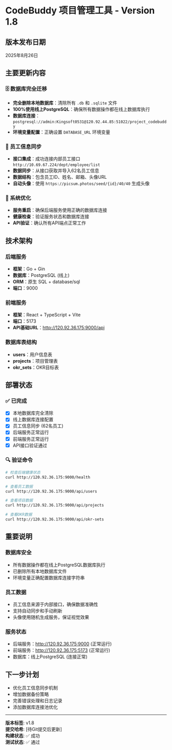 # CodeBuddy 项目管理工具 - Version 1.8

## 版本发布日期
2025年8月26日

## 主要更新内容

### 🗄️ 数据库完全迁移
- **完全删除本地数据库**：清除所有 `.db` 和 `.sqlite` 文件
- **100%使用线上PostgreSQL**：确保所有数据操作都在线上数据库执行
- **数据库连接**：`postgresql://admin:Kingsoft0531@120.92.44.85:51022/project_codebuddy`
- **环境变量配置**：正确设置 `DATABASE_URL` 环境变量

### 👥 员工信息同步
- **接口集成**：成功连接内部员工接口 `http://10.69.67.224/dept/employee/list`
- **数据同步**：从接口获取并导入62名员工信息
- **数据结构**：包含员工ID、姓名、邮箱、头像URL
- **自动头像**：使用 `https://picsum.photos/seed/{id}/40/40` 生成头像

### 🔧 系统优化
- **服务重启**：确保后端服务使用正确的数据库连接
- **健康检查**：验证服务状态和数据库连接
- **API验证**：确认所有API端点正常工作

## 技术架构

### 后端服务
- **框架**：Go + Gin
- **数据库**：PostgreSQL (线上)
- **ORM**：原生 SQL + database/sql
- **端口**：9000

### 前端服务
- **框架**：React + TypeScript + Vite
- **端口**：5173
- **API基础URL**：http://120.92.36.175:9000/api

### 数据库表结构
- **users**：用户信息表
- **projects**：项目管理表
- **okr_sets**：OKR目标表

## 部署状态

### ✅ 已完成
- [x] 本地数据库完全清除
- [x] 线上数据库连接配置
- [x] 员工信息同步 (62名员工)
- [x] 后端服务正常运行
- [x] 前端服务正常运行
- [x] API接口验证通过

### 🔍 验证命令
```bash
# 检查后端健康状态
curl http://120.92.36.175:9000/health

# 查看员工数据
curl http://120.92.36.175:9000/api/users

# 查看项目数据
curl http://120.92.36.175:9000/api/projects

# 查看OKR数据
curl http://120.92.36.175:9000/api/okr-sets
```

## 重要说明

### 数据库安全
- 所有数据操作都在线上PostgreSQL数据库执行
- 已删除所有本地数据库文件
- 环境变量正确配置数据库连接字符串

### 员工数据
- 员工信息来源于内部接口，确保数据准确性
- 支持自动同步和手动刷新
- 头像使用随机生成服务，保证视觉效果

### 服务状态
- 后端服务：http://120.92.36.175:9000 (正常运行)
- 前端服务：http://120.92.36.175:5173 (正常运行)
- 数据库：线上PostgreSQL (连接正常)

## 下一步计划
- 优化员工信息同步机制
- 增加数据备份策略
- 完善错误处理和日志记录
- 添加数据库连接池优化

---

**版本标签**: v1.8  
**提交哈希**: [待Git提交后更新]  
**构建状态**: ✅ 成功  
**测试状态**: ✅ 通过